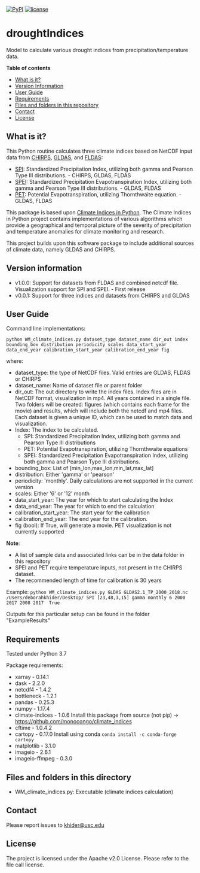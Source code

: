 [![PyPI](https://img.shields.io/badge/python-3.7-yellow.svg)]()
[![license](https://img.shields.io/github/license/mintproject/droughtIndices.svg)]()

# droughtIndices
Model to calculate various drought indices from precipitation/temperature data.

**Table of contents**
* [What is it?](#what)
* [Version Information](#version)
* [User Guide](#quickstart)
* [Requirements](#req)
* [Files and folders in this repository](#files)
* [Contact](#contact)
* [License](#license)

## <a name = "what">What is it?</a>

This Python routine calculates three climate indices based on NetCDF input data from [CHIRPS](https://www.chc.ucsb.edu/data/chirps), [GLDAS](https://ldas.gsfc.nasa.gov/gldas), and [FLDAS](https://ldas.gsfc.nasa.gov/fldas):
* [SPI](https://climatedataguide.ucar.edu/climate-data/standardized-precipitation-index-spi): Standardized Precipitation Index, utilizing both gamma and Pearson Type III distributions. - CHIRPS, GLDAS, FLDAS
* [SPEI](https://www.researchgate.net/publication/252361460_The_Standardized_Precipitation-Evapotranspiration_Index_SPEI_a_multiscalar_drought_index): Standardized Precipitation Evapotranspiration Index, utilizing both gamma and Pearson Type III distributions. - GLDAS, FLDAS
* [PET](https://www.ncdc.noaa.gov/monitoring-references/dyk/potential-evapotranspiration): Potential Evapotranspiration, utilizing Thornthwaite equation. - GLDAS, FLDAS

This package is based upon [Climate Indices in Python](https://github.com/monocongo/climate_indices). The Climate Indices in Python project contains implementations of various algorithms which provide a geographical and temporal picture of the severity of precipitation and temperature anomalies for climate monitoring and research.

This project builds upon this software package to include additional sources of climate data, namely GLDAS and CHIRPS.

## <a name = "version">Version information</a>
* v1.0.0: Support for datasets from FLDAS and combined netcdf file. Visualization support for SPI and SPEI. - First release
* v0.0.1: Support for three indices and datasets from CHIRPS and GLDAS

## <a name = "quickstart">User Guide</a>

Command line implementations:

`python WM_climate_indices.py dataset_type dataset_name dir_out index bounding_box distribution periodicity scales data_start_year data_end_year calibration_start_year calibration_end_year fig`

where:
* dataset_type: the type of NetCDF files. Valid entries are GLDAS, FLDAS or CHIRPS  
* dataset_name: Name of dataset file or parent folder
* dir_out: The out directory to write the index files. Index files are in NetCDF format, visualization in mp4. All years contained in a single file. Two folders will be created: figures (which contains each frame for the movie) and results, which will include both the netcdf and mp4 files. Each dataset is given a unique ID, which can be used to match data and visualization.
* Index: The index to be calculated.
  * SPI: Standardized Precipitation Index, utilizing both gamma and Pearson Type III distributions
  * PET: Potential Evapotranspiration, utilizing Thornthwaite equations
  * SPEI: Standardized Precipitation Evapotranspiration Index, utilizing both gamma and Pearson Type III distributions.
* bounding_box: List of [min_lon,max_lon,min_lat,max_lat]
* distribution: Either 'gamma' or 'pearson'
* periodicity: 'monthly'. Daily calculations are not supported in the current version
* scales: Either '6' or '12' month
* data_start_year: The year for which to start calculating the Index
* data_end_year: The year for which to end the calculation
* calibration_start_year: The start year for the calibration
* calibration_end_year: The end year for the calibration.
* fig (bool): If True, will generate a movie. PET visualization is not currently supported

**Note**:
- A list of sample data and associated links can be in the data folder in this repository
- SPEI and PET require temperature inputs, not present in the CHIRPS dataset.
- The recommended length of time for calibration is 30 years

Example:
`python WM_climate_indices.py GLDAS GLDAS2.1_TP_2000_2018.nc /Users/deborahkhider/Desktop/ SPI [23,48,3,15] gamma monthly 6 2000 2017 2008 2017  True`

Outputs for this particular setup can be found in the folder "ExampleResults"

## <a name = "req">Requirements</a>
Tested under Python 3.7

Package requirements:
* xarray - 0.14.1
* dask - 2.2.0
* netcdf4 - 1.4.2
* bottleneck - 1.2.1
* pandas - 0.25.3
* numpy - 1.17.4
* climate-indices - 1.0.6 Install this package from source (not pip) -> https://github.com/monocongo/climate_indices
* cftime - 1.0.4.2
* cartopy - 0.17.0 Install using conda `conda install -c conda-forge cartopy`
* matplotlib - 3.1.0
* imageio - 2.6.1
* imageio-ffmpeg - 0.3.0

## <a name = "files">Files and folders in this directory</a>

* WM_climate_indices.py: Executable (climate indices calculation)

## <a name = "contact">Contact</a>

Please report issues to <khider@usc.edu>

## <a name ="license"> License </a>

The project is licensed under the Apache v2.0 License. Please refer to the file call license.
